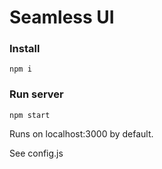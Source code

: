 # Seamless UI

### Install
```npm i```

### Run server
```npm start```

Runs on localhost:3000 by default.

See config.js
